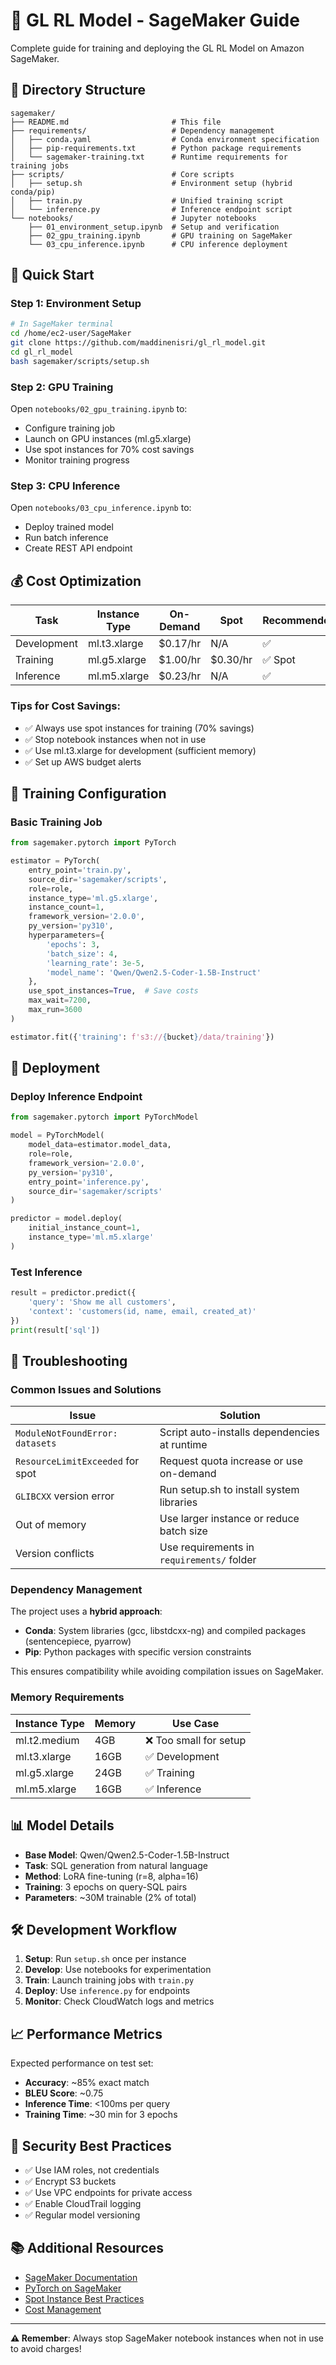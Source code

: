 # 🚀 GL RL Model - SageMaker Guide

Complete guide for training and deploying the GL RL Model on Amazon SageMaker.

## 📁 Directory Structure

```
sagemaker/
├── README.md                       # This file
├── requirements/                   # Dependency management
│   ├── conda.yaml                  # Conda environment specification
│   ├── pip-requirements.txt        # Python package requirements
│   └── sagemaker-training.txt      # Runtime requirements for training jobs
├── scripts/                        # Core scripts
│   ├── setup.sh                    # Environment setup (hybrid conda/pip)
│   ├── train.py                    # Unified training script
│   └── inference.py                # Inference endpoint script
└── notebooks/                      # Jupyter notebooks
    ├── 01_environment_setup.ipynb  # Setup and verification
    ├── 02_gpu_training.ipynb       # GPU training on SageMaker
    └── 03_cpu_inference.ipynb      # CPU inference deployment
```

## 🎯 Quick Start

### Step 1: Environment Setup

```bash
# In SageMaker terminal
cd /home/ec2-user/SageMaker
git clone https://github.com/maddinenisri/gl_rl_model.git
cd gl_rl_model
bash sagemaker/scripts/setup.sh
```

### Step 2: GPU Training

Open `notebooks/02_gpu_training.ipynb` to:
- Configure training job
- Launch on GPU instances (ml.g5.xlarge)
- Use spot instances for 70% cost savings
- Monitor training progress

### Step 3: CPU Inference

Open `notebooks/03_cpu_inference.ipynb` to:
- Deploy trained model
- Run batch inference
- Create REST API endpoint

## 💰 Cost Optimization

| Task | Instance Type | On-Demand | Spot | Recommended |
|------|--------------|-----------|------|-------------|
| Development | ml.t3.xlarge | $0.17/hr | N/A | ✅ |
| Training | ml.g5.xlarge | $1.00/hr | $0.30/hr | ✅ Spot |
| Inference | ml.m5.xlarge | $0.23/hr | N/A | ✅ |

### Tips for Cost Savings:
- ✅ Always use spot instances for training (70% savings)
- ✅ Stop notebook instances when not in use
- ✅ Use ml.t3.xlarge for development (sufficient memory)
- ✅ Set up AWS budget alerts

## 🔧 Training Configuration

### Basic Training Job

```python
from sagemaker.pytorch import PyTorch

estimator = PyTorch(
    entry_point='train.py',
    source_dir='sagemaker/scripts',
    role=role,
    instance_type='ml.g5.xlarge',
    instance_count=1,
    framework_version='2.0.0',
    py_version='py310',
    hyperparameters={
        'epochs': 3,
        'batch_size': 4,
        'learning_rate': 3e-5,
        'model_name': 'Qwen/Qwen2.5-Coder-1.5B-Instruct'
    },
    use_spot_instances=True,  # Save costs
    max_wait=7200,
    max_run=3600
)

estimator.fit({'training': f's3://{bucket}/data/training'})
```

## 🚀 Deployment

### Deploy Inference Endpoint

```python
from sagemaker.pytorch import PyTorchModel

model = PyTorchModel(
    model_data=estimator.model_data,
    role=role,
    framework_version='2.0.0',
    py_version='py310',
    entry_point='inference.py',
    source_dir='sagemaker/scripts'
)

predictor = model.deploy(
    initial_instance_count=1,
    instance_type='ml.m5.xlarge'
)
```

### Test Inference

```python
result = predictor.predict({
    'query': 'Show me all customers',
    'context': 'customers(id, name, email, created_at)'
})
print(result['sql'])
```

## 🔧 Troubleshooting

### Common Issues and Solutions

| Issue | Solution |
|-------|----------|
| `ModuleNotFoundError: datasets` | Script auto-installs dependencies at runtime |
| `ResourceLimitExceeded` for spot | Request quota increase or use on-demand |
| `GLIBCXX` version error | Run setup.sh to install system libraries |
| Out of memory | Use larger instance or reduce batch size |
| Version conflicts | Use requirements in `requirements/` folder |

### Dependency Management

The project uses a **hybrid approach**:
- **Conda**: System libraries (gcc, libstdcxx-ng) and compiled packages (sentencepiece, pyarrow)
- **Pip**: Python packages with specific version constraints

This ensures compatibility while avoiding compilation issues on SageMaker.

### Memory Requirements

| Instance Type | Memory | Use Case |
|--------------|--------|----------|
| ml.t2.medium | 4GB | ❌ Too small for setup |
| ml.t3.xlarge | 16GB | ✅ Development |
| ml.g5.xlarge | 24GB | ✅ Training |
| ml.m5.xlarge | 16GB | ✅ Inference |

## 📊 Model Details

- **Base Model**: Qwen/Qwen2.5-Coder-1.5B-Instruct
- **Task**: SQL generation from natural language
- **Method**: LoRA fine-tuning (r=8, alpha=16)
- **Training**: 3 epochs on query-SQL pairs
- **Parameters**: ~30M trainable (2% of total)

## 🛠️ Development Workflow

1. **Setup**: Run `setup.sh` once per instance
2. **Develop**: Use notebooks for experimentation
3. **Train**: Launch training jobs with `train.py`
4. **Deploy**: Use `inference.py` for endpoints
5. **Monitor**: Check CloudWatch logs and metrics

## 📈 Performance Metrics

Expected performance on test set:
- **Accuracy**: ~85% exact match
- **BLEU Score**: ~0.75
- **Inference Time**: <100ms per query
- **Training Time**: ~30 min for 3 epochs

## 🔐 Security Best Practices

- ✅ Use IAM roles, not credentials
- ✅ Encrypt S3 buckets
- ✅ Use VPC endpoints for private access
- ✅ Enable CloudTrail logging
- ✅ Regular model versioning

## 📚 Additional Resources

- [SageMaker Documentation](https://docs.aws.amazon.com/sagemaker/)
- [PyTorch on SageMaker](https://sagemaker.readthedocs.io/en/stable/frameworks/pytorch/)
- [Spot Instance Best Practices](https://docs.aws.amazon.com/sagemaker/latest/dg/model-managed-spot-training.html)
- [Cost Management](https://console.aws.amazon.com/cost-management/)

---

**⚠️ Remember**: Always stop SageMaker notebook instances when not in use to avoid charges!